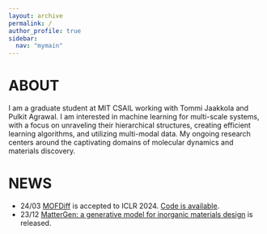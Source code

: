 ```yaml
---
layout: archive
permalink: /
author_profile: true
sidebar:
  nav: "mymain"
---
```


<h1>ABOUT</h1>

I am a graduate student at MIT CSAIL working with
<a style="text-decoration:none" href="https://people.csail.mit.edu/tommi/tommi.html">Tommi Jaakkola</a>
and <a style="text-decoration:none" href="http://people.csail.mit.edu/pulkitag/">Pulkit Agrawal</a>. I am interested in machine learning for multi-scale systems, with a focus on unraveling their hierarchical structures, creating efficient learning algorithms, and utilizing multi-modal data. My ongoing research centers around the captivating domains of molecular dynamics and materials discovery.

<h1>NEWS</h1>

- 24/03 [MOFDiff](https://openreview.net/forum?id=0VBsoluxR2) is accepted to ICLR 2024. [Code is available](https://github.com/microsoft/MOFDiff).
- 23/12 [MatterGen: a generative model for inorganic materials design](https://arxiv.org/abs/2312.03687) is released.
